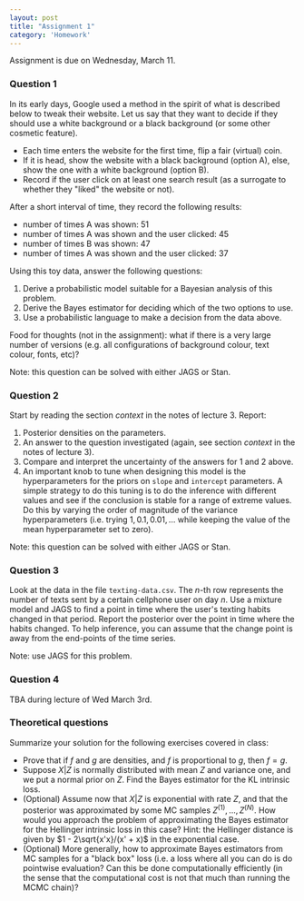 ```yaml
---
layout: post
title: "Assignment 1"
category: 'Homework'
---
```


Assignment is due on Wednesday, March 11.

### Question 1

In its early days, Google used a method in the spirit of what is described below to tweak their website. Let us say that they want to decide if they should use a white background or a black background (or some other cosmetic feature). 

- Each time enters the website for the first time, flip a fair (virtual) coin.
- If it is head, show the website with a black background (option A), else, show the one with a white background (option B).
- Record if the user click on at least one search result (as a surrogate to whether they "liked" the website or not). 

After a short interval of time, they record the following results:

- number of times A was shown: 51
- number of times A was shown and the user clicked: 45
- number of times B was shown: 47
- number of times A was shown and the user clicked: 37

Using this toy data, answer the following questions:

1. Derive a probabilistic model suitable for a Bayesian analysis of this problem.
2. Derive the Bayes estimator for deciding which of the two options to use.
3. Use a probabilistic language to make a decision from the data above.

Food for thoughts (not in the assignment): what if there is a very large number of versions (e.g. all configurations of background colour, text colour, fonts, etc)?

Note: this question can be solved with either JAGS or Stan.

### Question 2

Start by reading the section *context* in the notes of lecture 3. Report:

1. Posterior densities on the parameters.
2. An answer to the question investigated (again, see section *context* in the notes of lecture 3).
3. Compare and interpret the uncertainty of the answers for 1 and 2 above.
4. An important knob to tune when designing this model is the hyperparameters for the priors on ``slope`` and ``intercept`` parameters. A simple strategy to do this tuning is to do the inference with different values and see if the conclusion is stable for a range of extreme values. Do this by varying the order of magnitude of the variance hyperparameters (i.e. trying $1, 0.1, 0.01, \dots$ while keeping the value of the mean hyperparameter set to zero).

Note: this question can be solved with either JAGS or Stan.

### Question 3

Look at the data in the file ``texting-data.csv``. The $n$-th row represents the number of texts sent by a certain cellphone user on day $n$. Use a mixture model and JAGS to find a point in time where the user's texting habits changed in that period. Report the posterior over the point in time where the habits changed. To help inference, you can assume that the change point is away from the end-points of the time series.

Note: use JAGS for this problem.

### Question 4

TBA during lecture of Wed March 3rd.

### Theoretical questions

Summarize your solution for the following exercises covered in class:

- Prove that if $f$ and $g$ are densities, and $f$ is proportional to $g$, then $f = g$.
- Suppose $X|Z$ is normally distributed with mean $Z$ and variance one, and we put a normal prior on $Z$. Find the Bayes estimator for the KL intrinsic loss.
- (Optional) Assume now that $X|Z$ is exponential with rate $Z$, and that the posterior was approximated by some MC samples $Z^{(1)}, \dots, Z^{(N)}$. How would you approach the problem of approximating the Bayes estimator for the Hellinger intrinsic loss in this case? Hint: the Hellinger distance is given by $1 - 2\sqrt{x'x}/(x' + x)$ in the exponential case.
- (Optional) More generally, how to approximate Bayes estimators from MC samples for a "black box" loss (i.e. a loss where all you can do is do pointwise evaluation? Can this be done computationally efficiently (in the sense that the computational cost is not that much than running the MCMC chain)?
